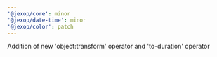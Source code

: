 ```yaml
---
'@jexop/core': minor
'@jexop/date-time': minor
'@jexop/color': patch
---
```


Addition of new 'object:transform' operator and 'to-duration' operator
